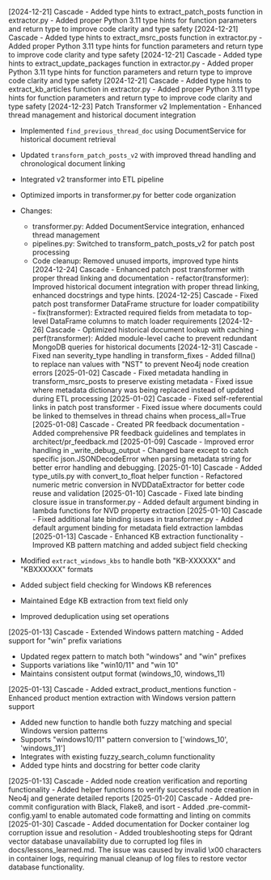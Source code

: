 [2024-12-21] Cascade - Added type hints to extract_patch_posts function in extractor.py - Added proper Python 3.11 type hints for function parameters and return type to improve code clarity and type safety
[2024-12-21] Cascade - Added type hints to extract_msrc_posts function in extractor.py - Added proper Python 3.11 type hints for function parameters and return type to improve code clarity and type safety
[2024-12-21] Cascade - Added type hints to extract_update_packages function in extractor.py - Added proper Python 3.11 type hints for function parameters and return type to improve code clarity and type safety
[2024-12-21] Cascade - Added type hints to extract_kb_articles function in extractor.py - Added proper Python 3.11 type hints for function parameters and return type to improve code clarity and type safety
[2024-12-23] Patch Transformer v2 Implementation - Enhanced thread management and historical document integration
- Implemented `find_previous_thread_doc` using DocumentService for historical document retrieval
- Updated `transform_patch_posts_v2` with improved thread handling and chronological document linking
- Integrated v2 transformer into ETL pipeline
- Optimized imports in transformer.py for better code organization
- Changes:
  - transformer.py: Added DocumentService integration, enhanced thread management
  - pipelines.py: Switched to transform_patch_posts_v2 for patch post processing
  - Code cleanup: Removed unused imports, improved type hints
[2024-12-24] Cascade - Enhanced patch post transformer with proper thread linking and documentation - refactor(transformer): Improved historical document integration with proper thread linking, enhanced docstrings and type hints.
[2024-12-25] Cascade - Fixed patch post transformer DataFrame structure for loader compatibility - fix(transformer): Extracted required fields from metadata to top-level DataFrame columns to match loader requirements
[2024-12-26] Cascade - Optimized historical document lookup with caching - perf(transformer): Added module-level cache to prevent redundant MongoDB queries for historical documents
[2024-12-31] Cascade - Fixed nan severity_type handling in transform_fixes - Added fillna() to replace nan values with "NST" to prevent Neo4j node creation errors
[2025-01-02] Cascade - Fixed metadata handling in transform_msrc_posts to preserve existing metadata - Fixed issue where metadata dictionary was being replaced instead of updated during ETL processing
[2025-01-02] Cascade - Fixed self-referential links in patch post transformer - Fixed issue where documents could be linked to themselves in thread chains when process_all=True
[2025-01-08] Cascade - Created PR feedback documentation - Added comprehensive PR feedback guidelines and templates in architect/pr_feedback.md
[2025-01-09] Cascade - Improved error handling in _write_debug_output - Changed bare except to catch specific json.JSONDecodeError when parsing metadata string for better error handling and debugging.
[2025-01-10] Cascade - Added type_utils.py with convert_to_float helper function - Refactored numeric metric conversion in NVDDataExtractor for better code reuse and validation
[2025-01-10] Cascade - Fixed late binding closure issue in transformer.py - Added default argument binding in lambda functions for NVD property extraction
[2025-01-10] Cascade - Fixed additional late binding issues in transformer.py - Added default argument binding for metadata field extraction lambdas
[2025-01-13] Cascade - Enhanced KB extraction functionality - Improved KB pattern matching and added subject field checking

- Modified `extract_windows_kbs` to handle both "KB-XXXXXX" and "KBXXXXXX" formats
- Added subject field checking for Windows KB references
- Maintained Edge KB extraction from text field only
- Improved deduplication using set operations

[2025-01-13] Cascade - Extended Windows pattern matching - Added support for "win" prefix variations

- Updated regex pattern to match both "windows" and "win" prefixes
- Supports variations like "win10/11" and "win 10"
- Maintains consistent output format (windows_10, windows_11)

[2025-01-13] Cascade - Added extract_product_mentions function - Enhanced product mention extraction with Windows version pattern support

- Added new function to handle both fuzzy matching and special Windows version patterns
- Supports "windows10/11" pattern conversion to ['windows_10', 'windows_11']
- Integrates with existing fuzzy_search_column functionality
- Added type hints and docstring for better code clarity

[2025-01-13] Cascade - Added node creation verification and reporting functionality - Added helper functions to verify successful node creation in Neo4j and generate detailed reports
[2025-01-20] Cascade - Added pre-commit configuration with Black, Flake8, and isort - Added .pre-commit-config.yaml to enable automated code formatting and linting on commits
[2025-01-30] Cascade - Added documentation for Docker container log corruption issue and resolution - Added troubleshooting steps for Qdrant vector database unavailability due to corrupted log files in docs/lessons_learned.md. The issue was caused by invalid \x00 characters in container logs, requiring manual cleanup of log files to restore vector database functionality.
